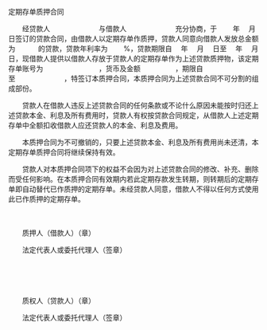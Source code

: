 



定期存单质押合同



 

　　经贷款人　　　　　　　与借款人　　　　　　　充分协商，于　　 年　 月　 日签订的贷款合同，由借款人以定期存单作质押，贷款人同意向借款人发放总金额为　　　 的贷款，贷款年利率为 　　%，贷款期限自　 年　 月　 日至　 年　 月　 日，现借款人提供以借款人存放于贷款人的定期存单作为上述贷款质押物，该定期存单账号为　　　　　　　　，货币及金额　　　　　，期限自　　　　　　　至　　　　　　　，特签订本质押合同，本质押合同为上述贷款合同不可分割的组成部份。

　　贷款人在借款人违反上述贷款合同的任何条款或不论什么原因未能按时归还上述贷款本金、利息及所有费用时，贷款人有权按贷款合同规定，从借款人上述定期存单中全额扣收借款人应还贷款人的本金、利息及费用。

　　本质押合同为不可撤销的，只要上述贷款本金、利息及所有费用尚未还清，本定期存单质押合同将继续保持有效。

　　贷款人对本质押合同项下的权益不会因为对上述贷款合同的修改、补充、删除而受任何影响。在本质押合同有效期内若此定期存款发生转期，则转期后的定期存单即自动替代已作质押的定期存单。未经贷款人同意，借款人不得以任何方式使用此已作质押的定期存单。　　

　　

　　质押人（借款人）（章）

　　法定代表人或委托代理人（签章）

　　

　　

　　质权人（贷款人）（章）

　　法定代表人或委托代理人（签章）